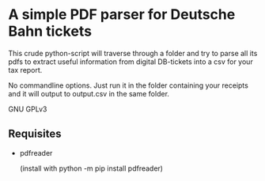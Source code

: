 # A simple PDF parser for Deutsche Bahn tickets

This crude python-script will traverse through a folder and try to parse all its pdfs to extract useful information from digital DB-tickets into a csv for your tax report.

No commandline options. Just run it in the folder containing your receipts and it will output to output.csv in the same folder.

GNU GPLv3 

## Requisites

* pdfreader

  (install with python -m pip install pdfreader)